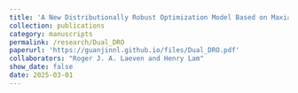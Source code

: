 ```yaml
---
title: 'A New Distributionally Robust Optimization Model Based on Maxiance Regularization'
collection: publications
category: manuscripts
permalink: /research/Dual_DRO
paperurl: 'https://guanjinnl.github.io/files/Dual_DRO.pdf'
collaborators: "Roger J. A. Laeven and Henry Lam"
show_date: false
date: 2025-03-01
---
```

